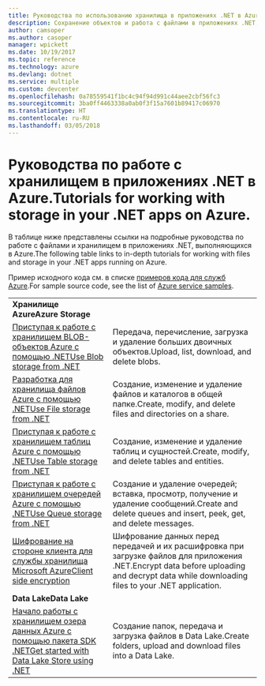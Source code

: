 ```yaml
---
title: Руководства по использованию хранилища в приложениях .NET в Azure
description: Сохранение объектов и работа с файлами в приложениях .NET, выполняющихся в Azure
author: camsoper
ms.author: casoper
manager: wpickett
ms.date: 10/19/2017
ms.topic: reference
ms.technology: azure
ms.devlang: dotnet
ms.service: multiple
ms.custom: devcenter
ms.openlocfilehash: 0a78559541f1bc4c94f94d991c44aee2cbf56fc3
ms.sourcegitcommit: 3ba0ff4463338a0ab0f3f15a7601b89417c06970
ms.translationtype: HT
ms.contentlocale: ru-RU
ms.lasthandoff: 03/05/2018
---
```

# <a name="tutorials-for-working-with-storage-in-your-net-apps-on-azure"></a><span data-ttu-id="3d7d2-103">Руководства по работе с хранилищем в приложениях .NET в Azure.</span><span class="sxs-lookup"><span data-stu-id="3d7d2-103">Tutorials for working with storage in your .NET apps on Azure.</span></span>

<span data-ttu-id="3d7d2-104">В таблице ниже представлены ссылки на подробные руководства по работе с файлами и хранилищем в приложениях .NET, выполняющихся в Azure.</span><span class="sxs-lookup"><span data-stu-id="3d7d2-104">The following table links to in-depth tutorials for working with files and storage in your .NET apps running on Azure.</span></span>

<span data-ttu-id="3d7d2-105">Пример исходного кода см. в списке [примеров кода для служб Azure](https://azure.microsoft.com/resources/samples/?platform=dotnet).</span><span class="sxs-lookup"><span data-stu-id="3d7d2-105">For sample source code, see the list of [Azure service samples](https://azure.microsoft.com/resources/samples/?platform=dotnet).</span></span>

| | |
|---|---|
| <span data-ttu-id="3d7d2-106">**Хранилище Azure**</span><span class="sxs-lookup"><span data-stu-id="3d7d2-106">**Azure Storage**</span></span> ||
| <span data-ttu-id="3d7d2-107">[Приступая к работе с хранилищем BLOB-объектов Azure с помощью .NET][1]</span><span class="sxs-lookup"><span data-stu-id="3d7d2-107">[Use Blob storage from .NET][1]</span></span> | <span data-ttu-id="3d7d2-108">Передача, перечисление, загрузка и удаление больших двоичных объектов.</span><span class="sxs-lookup"><span data-stu-id="3d7d2-108">Upload, list, download, and delete blobs.</span></span> |
| <span data-ttu-id="3d7d2-109">[Разработка для хранилища файлов Azure с помощью .NET][4]</span><span class="sxs-lookup"><span data-stu-id="3d7d2-109">[Use File storage from .NET][4]</span></span> | <span data-ttu-id="3d7d2-110">Создание, изменение и удаление файлов и каталогов в общей папке.</span><span class="sxs-lookup"><span data-stu-id="3d7d2-110">Create, modify, and delete files and directories on a share.</span></span> | 
| <span data-ttu-id="3d7d2-111">[Приступая к работе с хранилищем таблиц Azure с помощью .NET][3]</span><span class="sxs-lookup"><span data-stu-id="3d7d2-111">[Use Table storage from .NET][3]</span></span> | <span data-ttu-id="3d7d2-112">Создание, изменение и удаление таблиц и сущностей.</span><span class="sxs-lookup"><span data-stu-id="3d7d2-112">Create, modify, and delete tables and entities.</span></span> |
| <span data-ttu-id="3d7d2-113">[Приступая к работе с хранилищем очередей Azure с помощью .NET][2]</span><span class="sxs-lookup"><span data-stu-id="3d7d2-113">[Use Queue storage from .NET][2]</span></span> | <span data-ttu-id="3d7d2-114">Создание и удаление очередей; вставка, просмотр, получение и удаление сообщений.</span><span class="sxs-lookup"><span data-stu-id="3d7d2-114">Create and delete queues and insert, peek, get, and delete messages.</span></span> |
| <span data-ttu-id="3d7d2-115">[Шифрование на стороне клиента для службы хранилища Microsoft Azure][5]</span><span class="sxs-lookup"><span data-stu-id="3d7d2-115">[Client side encryption][5]</span></span> | <span data-ttu-id="3d7d2-116">Шифрование данных перед передачей и их расшифровка при загрузке файлов для приложения .NET.</span><span class="sxs-lookup"><span data-stu-id="3d7d2-116">Encrypt data before uploading and decrypt data while downloading files to your .NET application.</span></span> 
|<span data-ttu-id="3d7d2-117">**Data Lake**</span><span class="sxs-lookup"><span data-stu-id="3d7d2-117">**Data Lake**</span></span>||
| <span data-ttu-id="3d7d2-118">[Начало работы с хранилищем озера данных Azure с помощью пакета SDK .NET][6]</span><span class="sxs-lookup"><span data-stu-id="3d7d2-118">[Get started with Data Lake Store using .NET][6]</span></span> | <span data-ttu-id="3d7d2-119">Создание папок, передача и загрузка файлов в Data Lake.</span><span class="sxs-lookup"><span data-stu-id="3d7d2-119">Create folders, upload and download files into a Data Lake.</span></span> | 

[1]: /azure/storage/storage-dotnet-how-to-use-blobs
[2]: /azure/storage/storage-dotnet-how-to-use-queues
[3]: /azure/storage/storage-dotnet-how-to-use-tables
[4]: /azure/storage/storage-dotnet-how-to-use-files
[5]: /azure/storage/storage-client-side-encryption
[6]: /azure/data-lake-store/data-lake-store-get-started-net-sdk